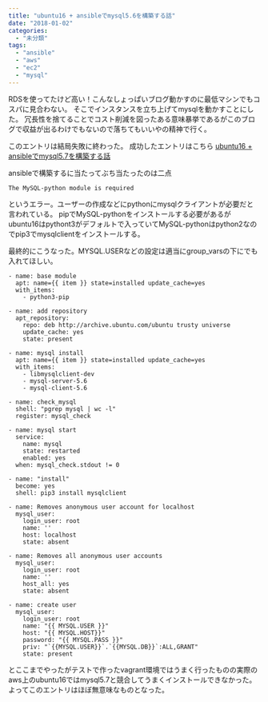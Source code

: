 ```yaml
---
title: "ubuntu16 + ansibleでmysql5.6を構築する話"
date: "2018-01-02"
categories: 
  - "未分類"
tags: 
  - "ansible"
  - "aws"
  - "ec2"
  - "mysql"
---
```


RDSを使ってたけど高い！こんなしょっぱいブログ動かすのに最低マシンでもコスパに見合わない。 そこでインスタンスを立ち上げてmysqlを動かすことにした。 冗長性を捨てることでコスト削減を図ったある意味暴挙であるがこのブログで収益が出るわけでもないので落ちてもいいやの精神で行く。

このエントリは結局失敗に終わった。 成功したエントリはこちら [ubuntu16 + ansibleでmysql5.7を構築する話](https://www.null-engineer.com/2018/01/02/ubuntu16-ansible%e3%81%a7mysql5-7%e3%82%92%e6%a7%8b%e7%af%89%e3%81%99%e3%82%8b%e8%a9%b1/)

ansibleで構築するに当たってぶち当たったのは二点

```
The MySQL-python module is required
```

というエラー。ユーザーの作成などにpythonにmysqlクライアントが必要だと言われている。 pipでMySQL-pythonをインストールする必要があるがubuntu16はpythont3がデフォルトで入っていてMySQL-pythonはpython2なのでpip3でmysqlclientをインストールする。

最終的にこうなった。MYSQL.USERなどの設定は適当にgroup\_varsの下にでも入れてほしい。

```
- name: base module
  apt: name={{ item }} state=installed update_cache=yes
  with_items:
    - python3-pip

- name: add repository
  apt_repository:
    repo: deb http://archive.ubuntu.com/ubuntu trusty universe
    update_cache: yes
    state: present

- name: mysql install
  apt: name={{ item }} state=installed update_cache=yes
  with_items:
    - libmysqlclient-dev
    - mysql-server-5.6
    - mysql-client-5.6

- name: check_mysql
  shell: "pgrep mysql | wc -l"
  register: mysql_check

- name: mysql start
  service:
    name: mysql
    state: restarted
    enabled: yes
  when: mysql_check.stdout != 0

- name: "install"
  become: yes
  shell: pip3 install mysqlclient

- name: Removes anonymous user account for localhost
  mysql_user:
    login_user: root
    name: ''
    host: localhost
    state: absent

- name: Removes all anonymous user accounts
  mysql_user:
    login_user: root
    name: ''
    host_all: yes
    state: absent

- name: create user
  mysql_user:
    login_user: root
    name: "{{ MYSQL.USER }}"
    host: "{{ MYSQL.HOST}}"
    password: "{{ MYSQL.PASS }}"
    priv: "`{{MYSQL.USER}}`.`{{MYSQL.DB}}`:ALL,GRANT"
    state: present
```

とここまでやったがテストで作ったvagrant環境ではうまく行ったものの実際のaws上のubuntu16ではmysql5.7と競合してうまくインストールできなかった。よってこのエントリはほぼ無意味なものとなった。

